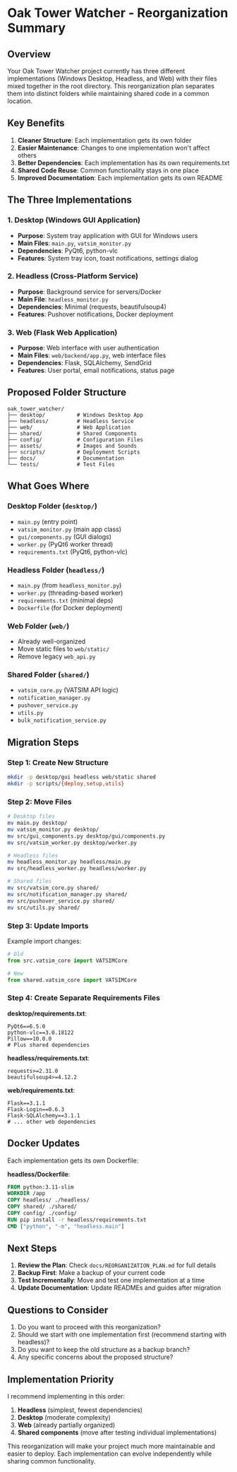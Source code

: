 # Oak Tower Watcher - Reorganization Summary

## Overview

Your Oak Tower Watcher project currently has three different implementations (Windows Desktop, Headless, and Web) with their files mixed together in the root directory. This reorganization plan separates them into distinct folders while maintaining shared code in a common location.

## Key Benefits

1. **Cleaner Structure**: Each implementation gets its own folder
2. **Easier Maintenance**: Changes to one implementation won't affect others
3. **Better Dependencies**: Each implementation has its own requirements.txt
4. **Shared Code Reuse**: Common functionality stays in one place
5. **Improved Documentation**: Each implementation gets its own README

## The Three Implementations

### 1. Desktop (Windows GUI Application)
- **Purpose**: System tray application with GUI for Windows users
- **Main Files**: `main.py`, `vatsim_monitor.py`
- **Dependencies**: PyQt6, python-vlc
- **Features**: System tray icon, toast notifications, settings dialog

### 2. Headless (Cross-Platform Service)
- **Purpose**: Background service for servers/Docker
- **Main File**: `headless_monitor.py`
- **Dependencies**: Minimal (requests, beautifulsoup4)
- **Features**: Pushover notifications, Docker deployment

### 3. Web (Flask Web Application)
- **Purpose**: Web interface with user authentication
- **Main Files**: `web/backend/app.py`, web interface files
- **Dependencies**: Flask, SQLAlchemy, SendGrid
- **Features**: User portal, email notifications, status page

## Proposed Folder Structure

```
oak_tower_watcher/
├── desktop/          # Windows Desktop App
├── headless/         # Headless Service
├── web/              # Web Application
├── shared/           # Shared Components
├── config/           # Configuration Files
├── assets/           # Images and Sounds
├── scripts/          # Deployment Scripts
├── docs/             # Documentation
└── tests/            # Test Files
```

## What Goes Where

### Desktop Folder (`desktop/`)
- `main.py` (entry point)
- `vatsim_monitor.py` (main app class)
- `gui/components.py` (GUI dialogs)
- `worker.py` (PyQt6 worker thread)
- `requirements.txt` (PyQt6, python-vlc)

### Headless Folder (`headless/`)
- `main.py` (from `headless_monitor.py`)
- `worker.py` (threading-based worker)
- `requirements.txt` (minimal deps)
- `Dockerfile` (for Docker deployment)

### Web Folder (`web/`)
- Already well-organized
- Move static files to `web/static/`
- Remove legacy `web_api.py`

### Shared Folder (`shared/`)
- `vatsim_core.py` (VATSIM API logic)
- `notification_manager.py`
- `pushover_service.py`
- `utils.py`
- `bulk_notification_service.py`

## Migration Steps

### Step 1: Create New Structure
```bash
mkdir -p desktop/gui headless web/static shared
mkdir -p scripts/{deploy,setup,utils}
```

### Step 2: Move Files
```bash
# Desktop files
mv main.py desktop/
mv vatsim_monitor.py desktop/
mv src/gui_components.py desktop/gui/components.py
mv src/vatsim_worker.py desktop/worker.py

# Headless files
mv headless_monitor.py headless/main.py
mv src/headless_worker.py headless/worker.py

# Shared files
mv src/vatsim_core.py shared/
mv src/notification_manager.py shared/
mv src/pushover_service.py shared/
mv src/utils.py shared/
```

### Step 3: Update Imports

Example import changes:
```python
# Old
from src.vatsim_core import VATSIMCore

# New
from shared.vatsim_core import VATSIMCore
```

### Step 4: Create Separate Requirements Files

**desktop/requirements.txt**:
```
PyQt6==6.5.0
python-vlc==3.0.18122
Pillow==10.0.0
# Plus shared dependencies
```

**headless/requirements.txt**:
```
requests>=2.31.0
beautifulsoup4>=4.12.2
```

**web/requirements.txt**:
```
Flask==3.1.1
Flask-Login==0.6.3
Flask-SQLAlchemy==3.1.1
# ... other web dependencies
```

## Docker Updates

Each implementation gets its own Dockerfile:

**headless/Dockerfile**:
```dockerfile
FROM python:3.11-slim
WORKDIR /app
COPY headless/ ./headless/
COPY shared/ ./shared/
COPY config/ ./config/
RUN pip install -r headless/requirements.txt
CMD ["python", "-m", "headless.main"]
```

## Next Steps

1. **Review the Plan**: Check `docs/REORGANIZATION_PLAN.md` for full details
2. **Backup First**: Make a backup of your current code
3. **Test Incrementally**: Move and test one implementation at a time
4. **Update Documentation**: Update READMEs and guides after migration

## Questions to Consider

1. Do you want to proceed with this reorganization?
2. Should we start with one implementation first (recommend starting with headless)?
3. Do you want to keep the old structure as a backup branch?
4. Any specific concerns about the proposed structure?

## Implementation Priority

I recommend implementing in this order:
1. **Headless** (simplest, fewest dependencies)
2. **Desktop** (moderate complexity)
3. **Web** (already partially organized)
4. **Shared components** (move after testing individual implementations)

This reorganization will make your project much more maintainable and easier to deploy. Each implementation can evolve independently while sharing common functionality.